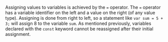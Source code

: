 Assigning values to variables is achieved by the `=` operator. The `=` operator has a variable identifier on the left and a value on the right (of any value type). Assigning is done from right to left, so a statement like `var sum = 5 + 3;` will assign 8 to the variable `sum`. As mentioned previously, variables declared with the `const` keyword cannot be reassigned after their initial assignment.